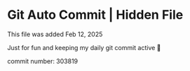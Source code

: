 # Git Auto Commit | Hidden File

This file was added Feb 12, 2025

Just for fun and keeping my daily git commit active 🤪

commit number: 303819
